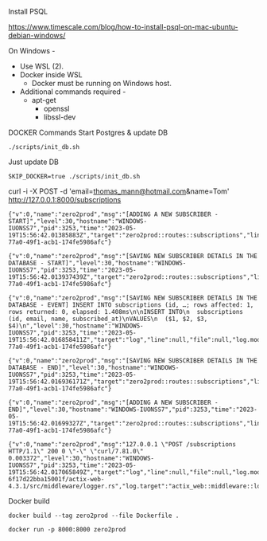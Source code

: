 Install PSQL

https://www.timescale.com/blog/how-to-install-psql-on-mac-ubuntu-debian-windows/


On Windows - 

* Use WSL (2). 
* Docker inside WSL
    * Docker must be running on Windows host. 
* Additional commands required -    
    - apt-get
        * openssl
        * libssl-dev


DOCKER Commands
Start Postgres & update DB

`./scripts/init_db.sh`

Just update DB

`SKIP_DOCKER=true ./scripts/init_db.sh`

curl -i -X POST -d 'email=thomas_mann@hotmail.com&name=Tom' http://127.0.0.1:8000/subscriptions


    {"v":0,"name":"zero2prod","msg":"[ADDING A NEW SUBSCRIBER - START]","level":30,"hostname":"WINDOWS-IUONSS7","pid":3253,"time":"2023-05-19T15:56:42.01385883Z","target":"zero2prod::routes::subscriptions","line":12,"file":"src/routes/subscriptions.rs","subscriber_email":"neil.danson@gmail.com.com","subscriber_name":"Tom","request_id":"f7444167-77a0-49f1-acb1-174fe5986afc"}

    {"v":0,"name":"zero2prod","msg":"[SAVING NEW SUBSCRIBER DETAILS IN THE DATABASE - START]","level":30,"hostname":"WINDOWS-IUONSS7","pid":3253,"time":"2023-05-19T15:56:42.013937439Z","target":"zero2prod::routes::subscriptions","line":28,"file":"src/routes/subscriptions.rs","subscriber_email":"neil.danson@gmail.com.com","subscriber_name":"Tom","request_id":"f7444167-77a0-49f1-acb1-174fe5986afc"}

    {"v":0,"name":"zero2prod","msg":"[SAVING NEW SUBSCRIBER DETAILS IN THE DATABASE - EVENT] INSERT INTO subscriptions (id, …; rows affected: 1, rows returned: 0, elapsed: 1.408ms\n\nINSERT INTO\n  subscriptions (id, email, name, subscribed_at)\nVALUES\n  ($1, $2, $3, $4)\n","level":30,"hostname":"WINDOWS-IUONSS7","pid":3253,"time":"2023-05-19T15:56:42.016858411Z","target":"log","line":null,"file":null,"log.module_path":"sqlx::query","log.target":"sqlx::query","subscriber_email":"neil.danson@gmail.com.com","subscriber_name":"Tom","request_id":"f7444167-77a0-49f1-acb1-174fe5986afc"}

    {"v":0,"name":"zero2prod","msg":"[SAVING NEW SUBSCRIBER DETAILS IN THE DATABASE - END]","level":30,"hostname":"WINDOWS-IUONSS7","pid":3253,"time":"2023-05-19T15:56:42.016936171Z","target":"zero2prod::routes::subscriptions","line":28,"file":"src/routes/subscriptions.rs","subscriber_email":"neil.danson@gmail.com.com","subscriber_name":"Tom","elapsed_milliseconds":2,"request_id":"f7444167-77a0-49f1-acb1-174fe5986afc"}

    {"v":0,"name":"zero2prod","msg":"[ADDING A NEW SUBSCRIBER - END]","level":30,"hostname":"WINDOWS-IUONSS7","pid":3253,"time":"2023-05-19T15:56:42.01699327Z","target":"zero2prod::routes::subscriptions","line":12,"file":"src/routes/subscriptions.rs","subscriber_email":"neil.danson@gmail.com.com","subscriber_name":"Tom","elapsed_milliseconds":3,"request_id":"f7444167-77a0-49f1-acb1-174fe5986afc"}

    {"v":0,"name":"zero2prod","msg":"127.0.0.1 \"POST /subscriptions HTTP/1.1\" 200 0 \"-\" \"curl/7.81.0\" 0.003372","level":30,"hostname":"WINDOWS-IUONSS7","pid":3253,"time":"2023-05-19T15:56:42.017065849Z","target":"log","line":null,"file":null,"log.module_path":"actix_web::middleware::logger","log.file":"/home/neild/.cargo/registry/src/index.crates.io-6f17d22bba15001f/actix-web-4.3.1/src/middleware/logger.rs","log.target":"actix_web::middleware::logger","log.line":421}

Docker build

`docker build --tag zero2prod --file Dockerfile .`

`docker run -p 8000:8000 zero2prod`